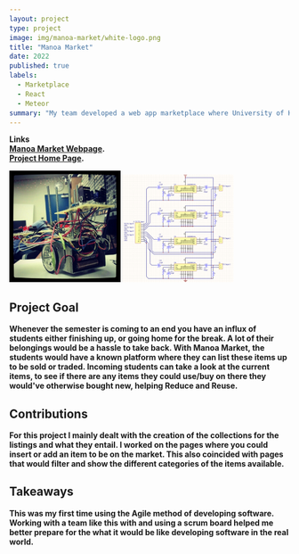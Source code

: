 ```yaml
---
layout: project
type: project
image: img/manoa-market/white-logo.png
title: "Manoa Market"
date: 2022
published: true
labels:
  - Marketplace
  - React
  - Meteor
summary: "My team developed a web app marketplace where University of Hawaii - Manoa students can buy/sell/trade their items."
---
```

<b>Links<b>
<br>
[Manoa Market Webpage](http://137.184.236.187/).
<br>
[Project Home Page](https://manoa-market.github.io/).

<div class="text-center p-4">
  <img width="200px" src="../img/micromouse/micromouse-robot.png" class="img-thumbnail" >
  <img width="200px" src="../img/micromouse/micromouse-circuit.png" class="img-thumbnail" >
</div>

## Project Goal

Whenever the semester is coming to an end you have an influx of students either finishing up, or going home for the break.  A lot of their belongings would be a hassle to take back.  With Manoa Market, the students would have a known platform where they can list these items up to be sold or traded.  Incoming students can take a look at the current items, to see if there are any items they could use/buy on there they would've otherwise bought new, helping Reduce and Reuse.

## Contributions

For this project I mainly dealt with the creation of the collections for the listings and what they entail.  I worked on the pages where you could insert or add an item to be on the market.  This also coincided with pages that would filter and show the different categories of the items available.

## Takeaways

This was my first time using the Agile method of developing software.  Working with a team like this with and using a scrum board helped me better prepare for the what it would be like developing software in the real world.



